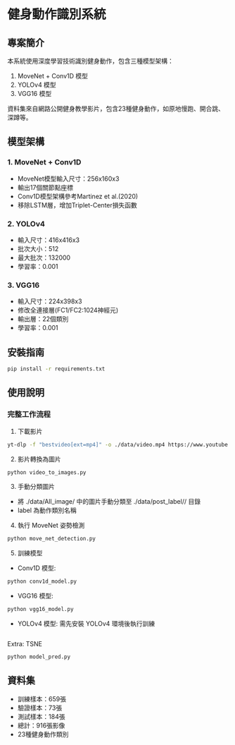 # 健身動作識別系統

## 專案簡介
本系統使用深度學習技術識別健身動作，包含三種模型架構：
1. MoveNet + Conv1D 模型
2. YOLOv4 模型  
3. VGG16 模型

資料集來自網路公開健身教學影片，包含23種健身動作，如原地慢跑、開合跳、深蹲等。

## 模型架構
### 1. MoveNet + Conv1D
- MoveNet模型輸入尺寸：256x160x3
- 輸出17個關節點座標
- Conv1D模型架構參考Martinez et al.(2020)
- 移除LSTM層，增加Triplet-Center損失函數

### 2. YOLOv4
- 輸入尺寸：416x416x3
- 批次大小：512
- 最大批次：132000
- 學習率：0.001

### 3. VGG16
- 輸入尺寸：224x398x3 
- 修改全連接層(FC1/FC2:1024神經元)
- 輸出層：22個類別
- 學習率：0.001

## 安裝指南
```bash
pip install -r requirements.txt
```

## 使用說明

### 完整工作流程
1. 下載影片
```bash
yt-dlp -f "bestvideo[ext=mp4]" -o ./data/video.mp4 https://www.youtube.com/watch?v=20uf1EcGqjY&ab_channel=EugeneWong
```

2. 影片轉換為圖片
```python
python video_to_images.py
```

3. 手動分類圖片
- 將 ./data/All_image/ 中的圖片手動分類至 ./data/post_label/<label>/ 目錄
- label 為動作類別名稱 

4. 執行 MoveNet 姿勢檢測
```python
python move_net_detection.py
```

5. 訓練模型
- Conv1D 模型:
```python
python conv1d_model.py
```

- VGG16 模型:
```python
python vgg16_model.py
```

- YOLOv4 模型:
需先安裝 YOLOv4 環境後執行訓練
```
```

Extra: TSNE
```python
python model_pred.py
```

## 資料集
- 訓練樣本：659張
- 驗證樣本：73張  
- 測試樣本：184張
- 總計：916張影像
- 23種健身動作類別
